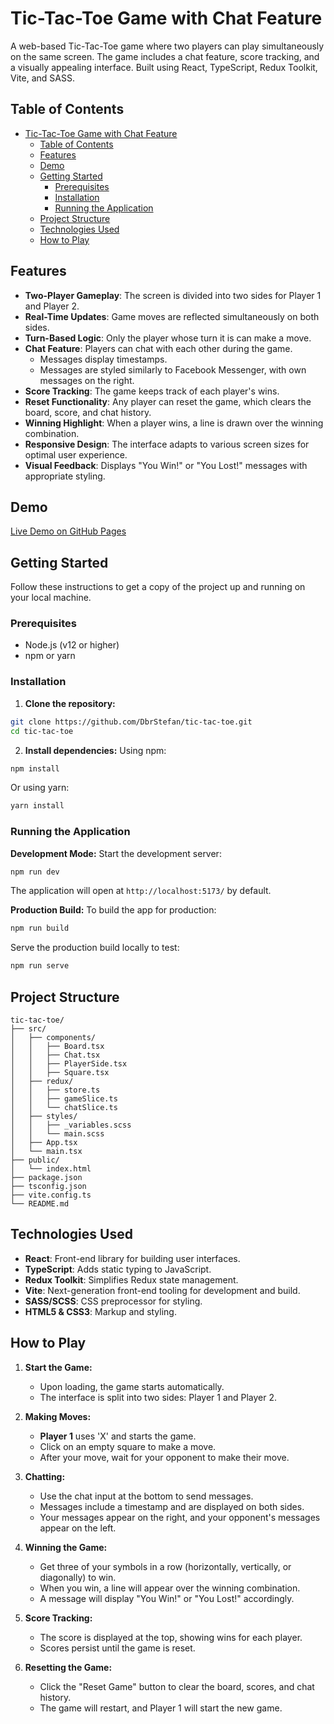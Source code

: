 # Tic-Tac-Toe Game with Chat Feature

A web-based Tic-Tac-Toe game where two players can play simultaneously on the same screen. The game includes a chat feature, score tracking, and a visually appealing interface. Built using React, TypeScript, Redux Toolkit, Vite, and SASS.

## Table of Contents
- [Tic-Tac-Toe Game with Chat Feature](#tic-tac-toe-game-with-chat-feature)
  - [Table of Contents](#table-of-contents)
  - [Features](#features)
  - [Demo](#demo)
  - [Getting Started](#getting-started)
    - [Prerequisites](#prerequisites)
    - [Installation](#installation)
    - [Running the Application](#running-the-application)
  - [Project Structure](#project-structure)
  - [Technologies Used](#technologies-used)
  - [How to Play](#how-to-play)

## Features
- **Two-Player Gameplay**: The screen is divided into two sides for Player 1 and Player 2.
- **Real-Time Updates**: Game moves are reflected simultaneously on both sides.
- **Turn-Based Logic**: Only the player whose turn it is can make a move.
- **Chat Feature**: Players can chat with each other during the game.
  - Messages display timestamps.
  - Messages are styled similarly to Facebook Messenger, with own messages on the right.
- **Score Tracking**: The game keeps track of each player's wins.
- **Reset Functionality**: Any player can reset the game, which clears the board, score, and chat history.
- **Winning Highlight**: When a player wins, a line is drawn over the winning combination.
- **Responsive Design**: The interface adapts to various screen sizes for optimal user experience.
- **Visual Feedback**: Displays "You Win!" or "You Lost!" messages with appropriate styling.

## Demo
[Live Demo on GitHub Pages](https://dbrstefan.github.io/tic-tac-toe/)

## Getting Started
Follow these instructions to get a copy of the project up and running on your local machine.

### Prerequisites
- Node.js (v12 or higher)
- npm or yarn

### Installation
1. **Clone the repository:**
```bash
git clone https://github.com/DbrStefan/tic-tac-toe.git
cd tic-tac-toe
```

2. **Install dependencies:**
Using npm:
```bash
npm install
```
Or using yarn:
```bash
yarn install
```

### Running the Application
**Development Mode:**
Start the development server:
```bash
npm run dev
```
The application will open at `http://localhost:5173/` by default.

**Production Build:**
To build the app for production:
```bash
npm run build
```

Serve the production build locally to test:
```bash
npm run serve
```

## Project Structure
```
tic-tac-toe/
├── src/
│   ├── components/
│   │   ├── Board.tsx
│   │   ├── Chat.tsx
│   │   ├── PlayerSide.tsx
│   │   ├── Square.tsx
│   ├── redux/
│   │   ├── store.ts
│   │   ├── gameSlice.ts
│   │   └── chatSlice.ts
│   ├── styles/
│   │   ├── _variables.scss
│   │   └── main.scss
│   ├── App.tsx
│   └── main.tsx
├── public/
│   └── index.html
├── package.json
├── tsconfig.json
├── vite.config.ts
└── README.md
```

## Technologies Used
- **React**: Front-end library for building user interfaces.
- **TypeScript**: Adds static typing to JavaScript.
- **Redux Toolkit**: Simplifies Redux state management.
- **Vite**: Next-generation front-end tooling for development and build.
- **SASS/SCSS**: CSS preprocessor for styling.
- **HTML5 & CSS3**: Markup and styling.

## How to Play
1. **Start the Game:**
   - Upon loading, the game starts automatically.
   - The interface is split into two sides: Player 1 and Player 2.

2. **Making Moves:**
   - **Player 1** uses 'X' and starts the game.
   - Click on an empty square to make a move.
   - After your move, wait for your opponent to make their move.

3. **Chatting:**
   - Use the chat input at the bottom to send messages.
   - Messages include a timestamp and are displayed on both sides.
   - Your messages appear on the right, and your opponent's messages appear on the left.

4. **Winning the Game:**
   - Get three of your symbols in a row (horizontally, vertically, or diagonally) to win.
   - When you win, a line will appear over the winning combination.
   - A message will display "You Win!" or "You Lost!" accordingly.

5. **Score Tracking:**
   - The score is displayed at the top, showing wins for each player.
   - Scores persist until the game is reset.

6. **Resetting the Game:**
   - Click the "Reset Game" button to clear the board, scores, and chat history.
   - The game will restart, and Player 1 will start the new game.
